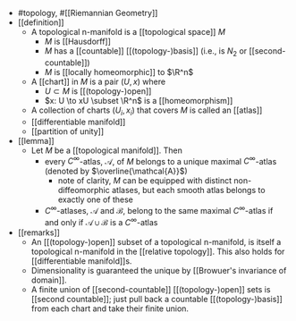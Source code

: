 - #topology, #[[Riemannian Geometry]]
- [[definition]]
	- A topological n-manifold is a [[topological space]] $M$
		- $M$ is [[Hausdorff]]
		- $M$ has a [[countable]] [[(topology-)basis]] (i.e., is $N_2$ or [[second-countable]])
		- $M$ is [[locally homeomorphic]] to $\R^n$
	- A [[chart]] in $M$ is a pair $(U, x)$ where
		- $U \subset M$ is [[(topology-)open]]
		- $x: U \to xU \subset \R^n$ is a [[homeomorphism]]
	- A collection of charts $(U_i, x_i)$ that covers $M$ is called an [[atlas]]
	- [[differentiable manifold]]
	- [[partition of unity]]
- [[lemma]]
	- Let $M$ be a [[topological manifold]]. Then
		- every $C^\infty$-atlas, $\mathcal{A}$, of $M$ belongs to a unique maximal $C^\infty$-atlas (denoted by $\overline{\mathcal{A}}$)
			- note of clarity, $M$ can be equipped with distinct non-diffeomorphic atlases, but each smooth atlas belongs to exactly one of these
		- $C^\infty$-atlases, $\mathcal{A}$ and $\mathcal{B}$, belong to the same maximal $C^\infty$-atlas if and only if $\mathcal{A} \cup \mathcal{B}$ is a $C^\infty$-atlas
- [[remarks]]
	- An [[(topology-)open]] subset of a topological n-manifold, is itself a topological n-manifold in the [[relative topology]]. This also holds for [[differentiable manifold]]s.
	- Dimensionality is guaranteed the unique by [[Browuer's invariance of domain]].
	- A finite union of [[second-countable]] [[(topology-)open]] sets is [[second countable]]; just pull back a countable [[(topology-)basis]] from each chart and take their finite union.